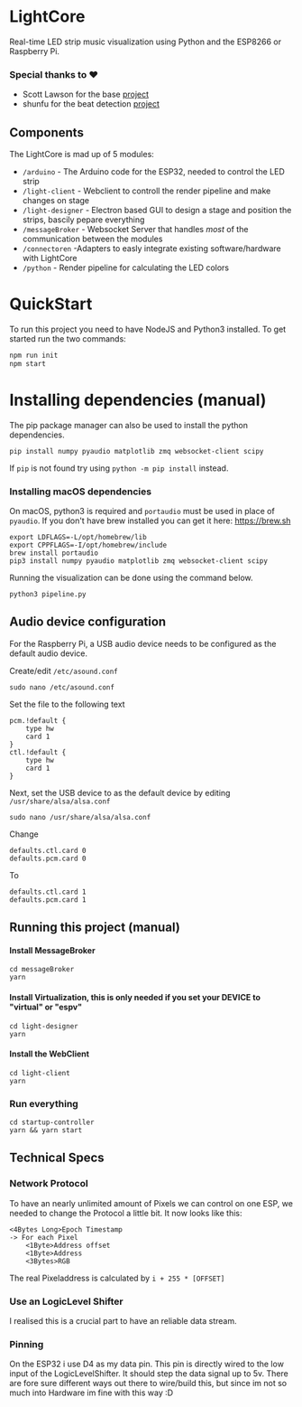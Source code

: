 # LightCore
Real-time LED strip music visualization using Python and the ESP8266 or Raspberry Pi.
### Special thanks to ❤
- Scott Lawson for the base [project](https://github.com/scottlawsonbc/audio-reactive-led-strip)
- shunfu for the beat detection [project](https://github.com/shunfu/python-beat-detector)

## Components

The LightCore is mad up of 5 modules:

- `/arduino` - The Arduino code for the ESP32, needed to control the LED strip
- `/light-client` - Webclient to controll the render pipeline and make changes on stage
- `/light-designer` - Electron based GUI to design a stage and position the strips, bascily pepare everything
- `/messageBroker` - Websocket Server that handles *most* of the communication between the modules
- `/connectoren` -Adapters to easly integrate existing software/hardware with LightCore
- `/python` - Render pipeline for calculating the LED colors

# QuickStart
To run this project you need to have NodeJS and Python3 installed. To get started run the two commands:

```bash
npm run init
npm start
```
# Installing dependencies (manual)
The pip package manager can also be used to install the python dependencies.
```
pip install numpy pyaudio matplotlib zmq websocket-client scipy

```
If `pip` is not found try using `python -m pip install` instead.

### Installing macOS dependencies
On macOS, python3 is required and `portaudio` must be used in place of `pyaudio`.
If you don't have brew installed you can get it here: https://brew.sh

```
export LDFLAGS=-L/opt/homebrew/lib
export CPPFLAGS=-I/opt/homebrew/include
brew install portaudio
pip3 install numpy pyaudio matplotlib zmq websocket-client scipy

```

Running the visualization can be done using the command below.

`python3 pipeline.py`

## Audio device configuration
For the Raspberry Pi, a USB audio device needs to be configured as the default audio device.

Create/edit `/etc/asound.conf`
```
sudo nano /etc/asound.conf
```
Set the file to the following text
```
pcm.!default {
    type hw
    card 1
}
ctl.!default {
    type hw
    card 1
}
```

Next, set the USB device to as the default device by editing `/usr/share/alsa/alsa.conf`
```
sudo nano /usr/share/alsa/alsa.conf
```
Change
```
defaults.ctl.card 0
defaults.pcm.card 0
```
To
```
defaults.ctl.card 1
defaults.pcm.card 1
```

## Running this project (manual)

#### Install MessageBroker 
```
cd messageBroker 
yarn 
```

#### Install Virtualization, this is only needed if you set your DEVICE to "virtual" or "espv"
```
cd light-designer
yarn 
```

#### Install the WebClient
```
cd light-client
yarn 
```

### Run everything
```
cd startup-controller
yarn && yarn start
```

## Technical Specs

### Network Protocol

To have an nearly unlimited amount of Pixels we can control on one ESP, we needed to change the Protocol a little bit. It now looks like this:

```
<4Bytes Long>Epoch Timestamp
-> For each Pixel
    <1Byte>Address offset
    <1Byte>Address
    <3Bytes>RGB
```

The real Pixeladdress is calculated by `i + 255 * [OFFSET]`

### Use an LogicLevel Shifter
I realised this is a crucial part to have an reliable data stream.

### Pinning

On the ESP32 i use D4 as my data pin. This pin is directly wired to the low input of the LogicLevelShifter. It should step the data signal up to 5v.
There are fore sure different ways out there to wire/build this, but since im not so much into Hardware im fine with this way :D
